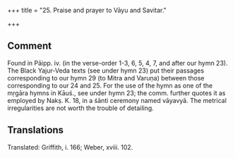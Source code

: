 +++
title = "25. Praise and prayer to Vāyu and Savitar."

+++
## Comment
Found in Pāipp. iv. (in the verse-order 1-3, 6, 5, 4, 7, and after our hymn 23). The Black Yajur-Veda texts (see under hymn 23) put their passages corresponding to our hymn 29 (to Mitra and Varuṇa) between those corresponding to our 24 and 25. For the use of the hymn as one of the mṛgāra hymns in Kāuś., see under hymn 23; the comm. further quotes it as employed by Nakṣ. K. 18, in a śānti ceremony named vāyavyā. The metrical irregularities are not worth the trouble of detailing.


## Translations
Translated: Griffith, i. 166; Weber, xviii. 102.

